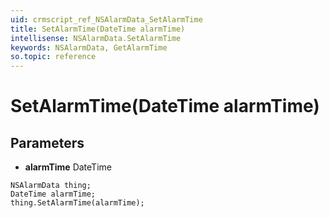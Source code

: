 ```yaml
---
uid: crmscript_ref_NSAlarmData_SetAlarmTime
title: SetAlarmTime(DateTime alarmTime)
intellisense: NSAlarmData.SetAlarmTime
keywords: NSAlarmData, GetAlarmTime
so.topic: reference
---
```


# SetAlarmTime(DateTime alarmTime)

## Parameters

* **alarmTime** DateTime

```crmscript
NSAlarmData thing;
DateTime alarmTime;
thing.SetAlarmTime(alarmTime);
```

